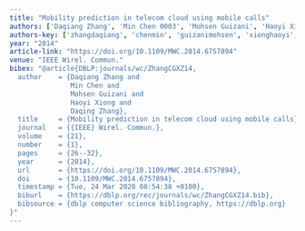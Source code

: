 ```yaml
---
title: "Mobility prediction in telecom cloud using mobile calls"
authors: ['Daqiang Zhang', 'Min Chen 0003', 'Mohsen Guizani', 'Haoyi Xiong', 'Daqing Zhang 0001']
authors-key: ['zhangdaqiang', 'chenmin', 'guizanimohsen', 'xionghaoyi', 'zhangdaqing']
year: "2014"
article-link: "https://doi.org/10.1109/MWC.2014.6757894"
venue: "IEEE Wirel. Commun."
bibex: "@article{DBLP:journals/wc/ZhangCGXZ14,
  author    = {Daqiang Zhang and
               Min Chen and
               Mohsen Guizani and
               Haoyi Xiong and
               Daqing Zhang},
  title     = {Mobility prediction in telecom cloud using mobile calls},
  journal   = {{IEEE} Wirel. Commun.},
  volume    = {21},
  number    = {1},
  pages     = {26--32},
  year      = {2014},
  url       = {https://doi.org/10.1109/MWC.2014.6757894},
  doi       = {10.1109/MWC.2014.6757894},
  timestamp = {Tue, 24 Mar 2020 08:54:38 +0100},
  biburl    = {https://dblp.org/rec/journals/wc/ZhangCGXZ14.bib},
  bibsource = {dblp computer science bibliography, https://dblp.org}
}"
---
```

